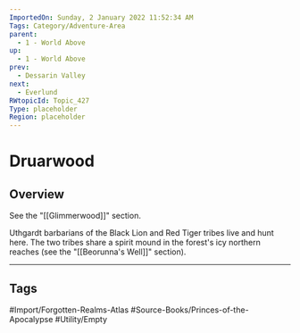 ```yaml
---
ImportedOn: Sunday, 2 January 2022 11:52:34 AM
Tags: Category/Adventure-Area
parent:
  - 1 - World Above
up:
  - 1 - World Above
prev:
  - Dessarin Valley
next:
  - Everlund
RWtopicId: Topic_427
Type: placeholder
Region: placeholder
---
```

# Druarwood
## Overview
See the "[[Glimmerwood]]" section.

Uthgardt barbarians of the Black Lion and Red Tiger tribes live and hunt here. The two tribes share a spirit mound in the forest's icy northern reaches (see the "[[Beorunna's Well]]" section).


---
## Tags
#Import/Forgotten-Realms-Atlas #Source-Books/Princes-of-the-Apocalypse #Utility/Empty

